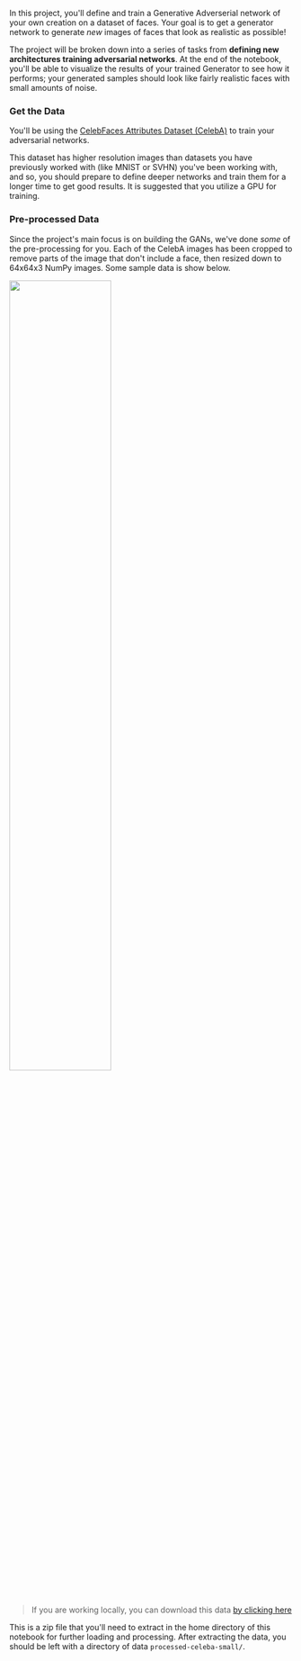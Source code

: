 In this project, you'll define and train a Generative Adverserial network of your own creation on a dataset of faces. Your goal is to get a generator network to generate _new_ images of faces that look as realistic as possible!

The project will be broken down into a series of tasks from **defining new architectures training adversarial networks**. At the end of the notebook, you'll be able to visualize the results of your trained Generator to see how it performs; your generated samples should look like fairly realistic faces with small amounts of noise.

### Get the Data

You'll be using the [CelebFaces Attributes Dataset (CelebA)](http://mmlab.ie.cuhk.edu.hk/projects/CelebA.html) to train your adversarial networks.

This dataset has higher resolution images than datasets you have previously worked with (like MNIST or SVHN) you've been working with, and so, you should prepare to define deeper networks and train them for a longer time to get good results. It is suggested that you utilize a GPU for training.

### Pre-processed Data

Since the project's main focus is on building the GANs, we've done _some_ of the pre-processing for you. Each of the CelebA images has been cropped to remove parts of the image that don't include a face, then resized down to 64x64x3 NumPy images. Some sample data is show below.

<img src='assets/processed_face_data.png' width=60% />

> If you are working locally, you can download this data [by clicking here](https://s3.amazonaws.com/video.udacity-data.com/topher/2018/November/5be7eb6f_processed-celeba-small/processed-celeba-small.zip)

This is a zip file that you'll need to extract in the home directory of this notebook for further loading and processing. After extracting the data, you should be left with a directory of data `processed-celeba-small/`.
